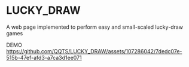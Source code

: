 # LUCKY_DRAW
A web page implemented to perform easy and small-scaled lucky-draw games

DEMO
https://github.com/QQTS/LUCKY_DRAW/assets/107286042/7dedc07e-515b-47ef-afd3-a7ca3d1ee071
